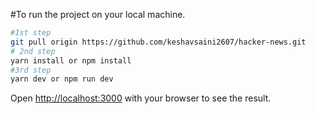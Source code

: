 #To run the project on your local machine.

```bash
#1st step
git pull origin https://github.com/keshavsaini2607/hacker-news.git
# 2nd step
yarn install or npm install
#3rd step
yarn dev or npm run dev
```

Open [http://localhost:3000](http://localhost:3000) with your browser to see the result.
